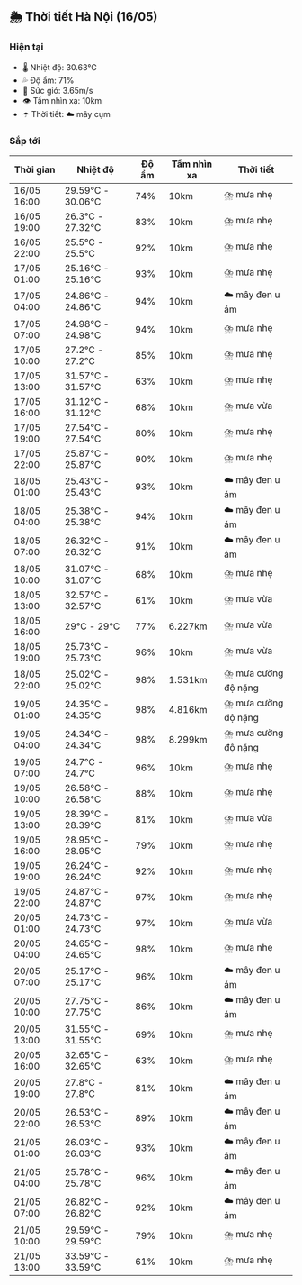 ## 🌦️ Thời tiết Hà Nội (16/05)

### Hiện tại

- 🌡️ Nhiệt độ: 30.63℃
- 💦 Độ ẩm: 71%
- 💨 Sức gió: 3.65m/s
- 👁️ Tầm nhìn xa: 10km
- ☂️ Thời tiết: ☁️ mây cụm

### Sắp tới

| Thời gian | Nhiệt độ | Độ ẩm | Tầm nhìn xa | Thời tiết |
| --- | --- | --- | --- | --- |
| 16/05 16:00 | 29.59℃ - 30.06℃ | 74% | 10km | ⛈️ mưa nhẹ |
| 16/05 19:00 | 26.3℃ - 27.32℃ | 83% | 10km | ⛈️ mưa nhẹ |
| 16/05 22:00 | 25.5℃ - 25.5℃ | 92% | 10km | ⛈️ mưa nhẹ |
| 17/05 01:00 | 25.16℃ - 25.16℃ | 93% | 10km | ⛈️ mưa nhẹ |
| 17/05 04:00 | 24.86℃ - 24.86℃ | 94% | 10km | ☁️ mây đen u ám |
| 17/05 07:00 | 24.98℃ - 24.98℃ | 94% | 10km | ⛈️ mưa nhẹ |
| 17/05 10:00 | 27.2℃ - 27.2℃ | 85% | 10km | ⛈️ mưa nhẹ |
| 17/05 13:00 | 31.57℃ - 31.57℃ | 63% | 10km | ⛈️ mưa nhẹ |
| 17/05 16:00 | 31.12℃ - 31.12℃ | 68% | 10km | ⛈️ mưa vừa |
| 17/05 19:00 | 27.54℃ - 27.54℃ | 80% | 10km | ⛈️ mưa nhẹ |
| 17/05 22:00 | 25.87℃ - 25.87℃ | 90% | 10km | ⛈️ mưa nhẹ |
| 18/05 01:00 | 25.43℃ - 25.43℃ | 93% | 10km | ☁️ mây đen u ám |
| 18/05 04:00 | 25.38℃ - 25.38℃ | 94% | 10km | ☁️ mây đen u ám |
| 18/05 07:00 | 26.32℃ - 26.32℃ | 91% | 10km | ☁️ mây đen u ám |
| 18/05 10:00 | 31.07℃ - 31.07℃ | 68% | 10km | ⛈️ mưa nhẹ |
| 18/05 13:00 | 32.57℃ - 32.57℃ | 61% | 10km | ⛈️ mưa vừa |
| 18/05 16:00 | 29℃ - 29℃ | 77% | 6.227km | ⛈️ mưa vừa |
| 18/05 19:00 | 25.73℃ - 25.73℃ | 96% | 10km | ⛈️ mưa vừa |
| 18/05 22:00 | 25.02℃ - 25.02℃ | 98% | 1.531km | ⛈️ mưa cường độ nặng |
| 19/05 01:00 | 24.35℃ - 24.35℃ | 98% | 4.816km | ⛈️ mưa cường độ nặng |
| 19/05 04:00 | 24.34℃ - 24.34℃ | 98% | 8.299km | ⛈️ mưa cường độ nặng |
| 19/05 07:00 | 24.7℃ - 24.7℃ | 96% | 10km | ⛈️ mưa nhẹ |
| 19/05 10:00 | 26.58℃ - 26.58℃ | 88% | 10km | ⛈️ mưa nhẹ |
| 19/05 13:00 | 28.39℃ - 28.39℃ | 81% | 10km | ⛈️ mưa vừa |
| 19/05 16:00 | 28.95℃ - 28.95℃ | 79% | 10km | ⛈️ mưa nhẹ |
| 19/05 19:00 | 26.24℃ - 26.24℃ | 92% | 10km | ⛈️ mưa nhẹ |
| 19/05 22:00 | 24.87℃ - 24.87℃ | 97% | 10km | ⛈️ mưa nhẹ |
| 20/05 01:00 | 24.73℃ - 24.73℃ | 97% | 10km | ⛈️ mưa vừa |
| 20/05 04:00 | 24.65℃ - 24.65℃ | 98% | 10km | ⛈️ mưa nhẹ |
| 20/05 07:00 | 25.17℃ - 25.17℃ | 96% | 10km | ☁️ mây đen u ám |
| 20/05 10:00 | 27.75℃ - 27.75℃ | 86% | 10km | ☁️ mây đen u ám |
| 20/05 13:00 | 31.55℃ - 31.55℃ | 69% | 10km | ⛈️ mưa nhẹ |
| 20/05 16:00 | 32.65℃ - 32.65℃ | 63% | 10km | ⛈️ mưa nhẹ |
| 20/05 19:00 | 27.8℃ - 27.8℃ | 81% | 10km | ☁️ mây đen u ám |
| 20/05 22:00 | 26.53℃ - 26.53℃ | 89% | 10km | ☁️ mây đen u ám |
| 21/05 01:00 | 26.03℃ - 26.03℃ | 93% | 10km | ☁️ mây đen u ám |
| 21/05 04:00 | 25.78℃ - 25.78℃ | 96% | 10km | ☁️ mây đen u ám |
| 21/05 07:00 | 26.82℃ - 26.82℃ | 92% | 10km | ☁️ mây đen u ám |
| 21/05 10:00 | 29.59℃ - 29.59℃ | 79% | 10km | ⛈️ mưa nhẹ |
| 21/05 13:00 | 33.59℃ - 33.59℃ | 61% | 10km | ⛈️ mưa nhẹ |
